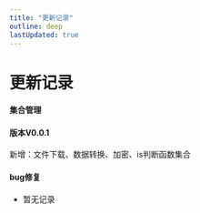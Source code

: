 ```yaml
---
title: "更新记录"
outline: deep
lastUpdated: true
---
```


# 更新记录

#### 集合管理

<el-timeline >
  <el-timeline-item timestamp="2025/3/3" placement="top">
    <el-card>
      <h4>版本V0.0.1</h4>
      <p>新增：文件下载、数据转换、加密、is判断函数集合</p>
    </el-card>
  </el-timeline-item>
</el-timeline>

#### bug修复

- 暂无记录
